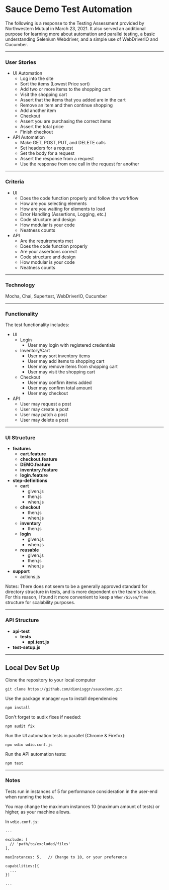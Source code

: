 # Sauce Demo Test Automation
The following is a response to the Testing Assessment provided by Northwestern Mutual in March 23, 2021. It also served an additional purpose for learning more about automation and parallel testing, a basic understanding Selenium Webdriver, and a simple use of WebDriverIO and Cucumber.

---

### User Stories
- UI Automation
  - Log into the site
  - Sort the items (Lowest Price sort)
  - Add two or more items to the shopping cart
  - Visit the shopping cart
  - Assert that the items that you added are in the cart
  - Remove an item and then continue shopping
  - Add another item
  - Checkout
  - Assert you are purchasing the correct items
  - Assert the total price
  - Finish checkout
- API Automation
  - Make GET, POST, PUT, and DELETE calls
  - Set headers for a request
  - Set the body for a request
  - Assert the response from a request
  - Use the response from one call in the request for another

---

### Criteria
* UI
  * Does the code function properly and follow the workflow
  * How are you selecting elements
  * How are you waiting for elements to load
  * Error Handling (Assertions, Logging, etc.)
  * Code structure and design
  * How modular is your code
  * Neatness counts
* API
  * Are the requirements met
  * Does the code function properly
  * Are your assertions correct
  * Code structure and design
  * How modular is your code
  * Neatness counts

---

### Technology
Mocha, Chai, Supertest, WebDriverIO, Cucumber

---

### Functionality
The test functionality includes:
* UI
  * Login
    * User may login with registered credentials
  * Inventory/Cart
    * User may sort inventory items
    * User may add items to shopping cart
    * User may remove items from shopping cart
    * User may visit the shopping cart
  * Checkout
    * User may confirm items added
    * User may confirm total amount
    * User may checkout
* API
  * User may request a post
  * User may create a post
  * User may patch a post
  * User may delete a post
    
---

### UI Structure
* __features__
  * __cart.feature__
  * __checkout.feature__
  * __DEMO.feature__
  * __inventory.feature__
  * __login.feature__
* __step-definitions__
  * __cart__
    * given.js
    * then.js
    * when.js
  * __checkout__
    * then.js
    * when.js
  * __inventory__
    * then.js
  * __login__
    * given.js
    * when.js
  * __reusable__
    * given.js
    * then.js
    * when.js
* __support__
  * actions.js

Notes: There does not seem to be a generally approved standard for directory structure in tests, and is more dependent on the team's choice. For this reason, I found it more convenient to keep a `When/Given/Then` structure for scalability purposes.

---

### API Structure
* __api-test__
  * __tests__
    * __api.test.js__
* __test-setup.js__

---

## Local Dev Set Up

Clone the repository to your local computer
```
git clone https://github.com/dionisggr/saucedemo.git
```

Use the package manager `npm` to install dependencies:
```
npm install
```

Don't forget to audix fixes if needed:
```
npm audit fix
```

Run the UI automation tests in parallel (Chrome & Firefox):
```
npx wdio wdio.conf.js
```

Run the API automation tests:
```
npm test
```

---

### Notes
Tests run in instances of 5 for performance consideration in the user-end when running the tests.

You may change the maximum instances 10 (maximum amount of tests) or higher, as your machine allows.

In `wdio.conf.js`:
```
...

exclude: [
  // 'path/to/excluded/files'
],

maxInstances: 5,   // Change to 10, or your preference

capabilities:[{
  ...
}]

...
```
